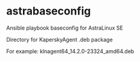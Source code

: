# astrabaseconfig
Ansible playbook baseconfig for AstraLinux SE

Directory for KaperskyAgent .deb package

For example: klnagent64_14.2.0-23324_amd64.deb